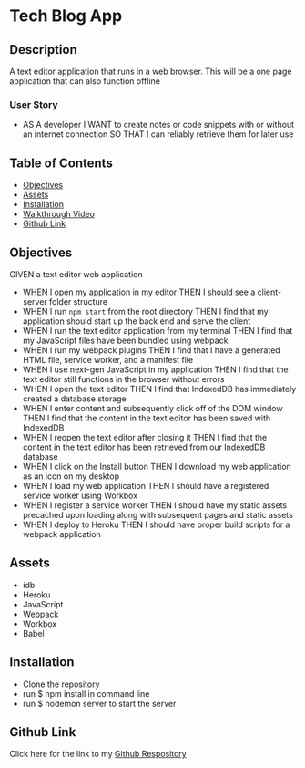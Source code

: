 # Tech Blog App

## Description

A text editor application that runs in a web browser. This will be a one page application that can also function offline 

### User Story

* AS A developer I WANT to create notes or code snippets with or without an internet connection SO THAT I can reliably retrieve them for later use

## Table of Contents

- [Objectives](#objectives)
- [Assets](#assets)
- [Installation](#installation)
- [Walkthrough Video](#walkthrough)
- [Github Link](#github-link)

## Objectives

GIVEN a text editor web application

* WHEN I open my application in my editor
THEN I should see a client-server folder structure
* WHEN I run `npm start` from the root directory
THEN I find that my application should start up the back end and serve the client
* WHEN I run the text editor application from my terminal
THEN I find that my JavaScript files have been bundled using webpack
* WHEN I run my webpack plugins
THEN I find that I have a generated HTML file, service worker, and a manifest file
* WHEN I use next-gen JavaScript in my application
THEN I find that the text editor still functions in the browser without errors
* WHEN I open the text editor
THEN I find that IndexedDB has immediately created a database storage
* WHEN I enter content and subsequently click off of the DOM window
THEN I find that the content in the text editor has been saved with IndexedDB
* WHEN I reopen the text editor after closing it
THEN I find that the content in the text editor has been retrieved from our IndexedDB database
* WHEN I click on the Install button
THEN I download my web application as an icon on my desktop
* WHEN I load my web application
THEN I should have a registered service worker using Workbox
* WHEN I register a service worker
THEN I should have my static assets precached upon loading along with subsequent pages and static assets
* WHEN I deploy to Heroku
THEN I should have proper build scripts for a webpack application

## Assets

* idb
* Heroku
* JavaScript
* Webpack
* Workbox
* Babel

## Installation

* Clone the repository
* run $ npm install in command line
* run $ nodemon server to start the server 


## Github Link

Click here for the link to my [Github Respository](https://github.com/Gdebortoli/Text-Editor.PWA.19) 
